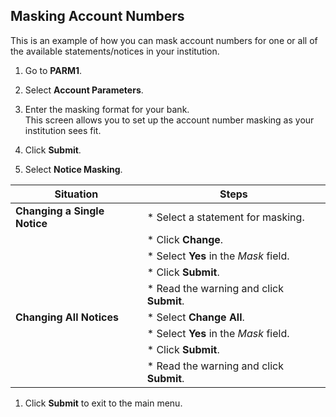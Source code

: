 ## Masking Account Numbers
This is an example of how you can mask account numbers for one or all of the available statements/notices in your institution.

1. Go to **PARM1**.  
1. Select **Account Parameters**.  
1. Enter the masking format for your bank.  
This screen allows you to set up the account number masking as your institution sees fit.

1. Click **Submit**.  
1. Select **Notice Masking**.  

 Situation|Steps
 ---------|--------|
 **Changing a Single Notice** | * Select a statement for masking.  
 ||* Click **Change**.
 ||* Select **Yes** in the *Mask* field.
 ||* Click **Submit**.
 ||* Read the warning and click **Submit**.
 **Changing All Notices**| * Select **Change All**.
 ||* Select **Yes** in the *Mask* field.
 ||* Click **Submit**.
 ||* Read the warning and click **Submit**.
1. Click **Submit** to exit to the main menu.
